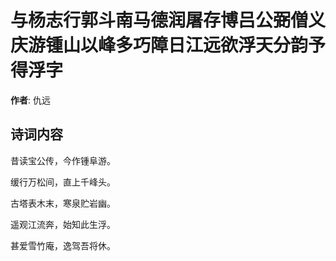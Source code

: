 # 与杨志行郭斗南马德润屠存博吕公弼僧义庆游锺山以峰多巧障日江远欲浮天分韵予得浮字

**作者**: 仇远

## 诗词内容

昔读宝公传，今作锺阜游。

缓行万松间，直上千峰头。

古塔表木末，寒泉贮岩幽。

遥观江流奔，始知此生浮。

甚爱雪竹庵，逸驾吾将休。

